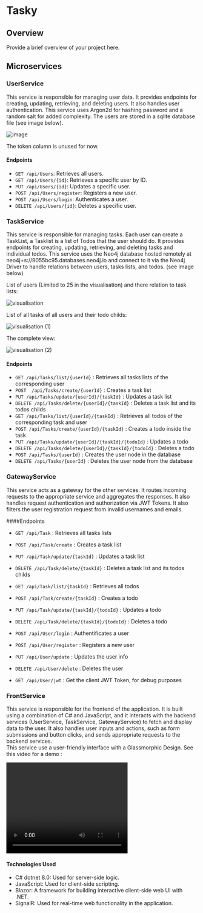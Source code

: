 # Tasky

## Overview
Provide a brief overview of your project here.

## Microservices

### UserService
This service is responsible for managing user data. It provides endpoints for creating, updating, retrieving, and deleting users. It also handles user authentication.
This service uses Argon2d for hashing password and a random salt for added complexity.
The users are stored in a sqlite database file (see image below).

![image](https://github.com/PredatorMonarch/ServiceWeb/assets/111632331/05423f0a-004b-4923-8a35-f38f05e6a647)

The token column is unused for now.

#### Endpoints
- `GET /api/Users`: Retrieves all users.
- `GET /api/Users/{id}`: Retrieves a specific user by ID.
- `PUT /api/Users/{id}`: Updates a specific user.
- `POST /api/Users/register`: Registers a new user.
- `POST /api/Users/login`: Authenticates a user.
- `DELETE /api/Users/{id}`: Deletes a specific user.

### TaskService
This service is responsible for managing tasks. Each user can create a TaskList, a Tasklist is a list of Todos that the user should do.
It provides endpoints for creating, updating, retrieving, and deleting tasks and individual todos.
This service uses the Neo4j database hosted remotely at neo4j+s://9055bc95.databases.neo4j.io and connect to it via the Neo4j Driver to handle relations between users, tasks lists, and todos. (see image below)

List of users (Limited to 25 in the visualisation) and there relation to task lists: 

![visualisation](https://github.com/PredatorMonarch/ServiceWeb/assets/111632331/bf287a7c-4392-4e91-9f29-6499c8682138)

List of all tasks of all users and their todo childs:

![visualisation (1)](https://github.com/PredatorMonarch/ServiceWeb/assets/111632331/29b4709a-f2e4-42e9-a49c-cbe8f078401a)

The complete view:

![visualisation (2)](https://github.com/PredatorMonarch/ServiceWeb/assets/111632331/e666b3e1-3c76-4232-916e-2916cebfb532)


#### Endpoints
- `GET /api/Tasks/list/{userId}` : Retrieves all tasks lists of the corresponding user
- `POST  /api/Tasks/create/{userId}` : Creates a task list
- `PUT /api/Tasks/update/{userId}/{taskId}` : Updates a task list
- `DELETE /api/Tasks/delete/{userId}/{taskId}` : Deletes a task list and its todos childs
- `GET /api/Tasks/list/{userId}/{taskId}` : Retrieves all todos of the corresponding task and user
- `POST /api/Tasks/create/{userId}/{taskId}` : Creates a todo inside the task
- `PUT /api/Tasks/update/{userId}/{taskId}/{todoId}` : Updates a todo
- `DELETE /api/Tasks/delete/{userId}/{taskId}/{todoId}` : Deletes a todo
- `POST /api/Tasks/{userId}` : Creates the user node in the database
- `DELETE /api/Tasks/{userId}` : Deletes the user node from the database


### GatewayService
This service acts as a gateway for the other services. It routes incoming requests to the appropriate service and aggregates the responses. 
It also handles request authentication and authorization via JWT Tokens.
It also filters the user registration request from invalid usernames and emails.

####Endpoints
- `GET /api/Task` : Retrieves all tasks lists
- `POST /api/Task/create` : Creates a task list
- `PUT /api/Task/update/{taskId}` : Updates a task list
- `DELETE /api/Task/delete/{taskId}` : Deletes a task list and its todos childs
- `GET /api/Task/list/{taskId}` : Retrieves all todos
- `POST /api/Task/create/{taskId}` : Creates a todo
- `PUT /api/Task/update/{taskId}/{todoId}` : Updates a todo
- `DELETE /api/Task/delete/{taskId}/{todoId}` : Deletes a todo


- `POST /api/User/login` : Authentificates a user
- `POST /api/User/register` : Registers a new user
- `PUT /api/User/update` : Updates the user info
- `DELETE /api/User/delete` : Deletes the user
- `GET /api/User/jwt` : Get the client JWT Token, for debug purposes

### FrontService
This service is responsible for the frontend of the application. It is built using a combination of C# and JavaScript, and it interacts with the backend services (UserService, TaskService, GatewayService) to fetch and display data to the user. 
It also handles user inputs and actions, such as form submissions and button clicks, and sends appropriate requests to the backend services.  
This service use a user-friendly interface with a Glassmorphic Design.
See this video for a demo :

<video width="320" height="240" controls>
  <source src="http://predatorcorp.shop/output.mp4" type="video/mp4">
  Your browser does not support the video tag.
</video>

#### Technologies Used
- C# dotnet 8.0: Used for server-side logic.
- JavaScript: Used for client-side scripting.
- Blazor: A framework for building interactive client-side web UI with .NET.
- SignalR: Used for real-time web functionality in the application.

